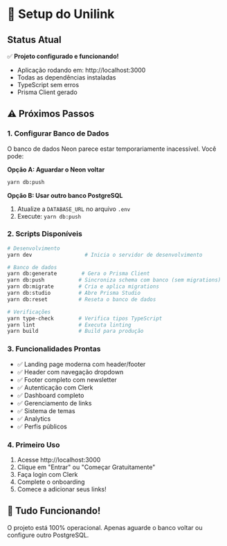# 🚀 Setup do Unilink

## Status Atual
✅ **Projeto configurado e funcionando!**
- Aplicação rodando em: http://localhost:3000
- Todas as dependências instaladas
- TypeScript sem erros
- Prisma Client gerado

## ⚠️ Próximos Passos

### 1. Configurar Banco de Dados
O banco de dados Neon parece estar temporariamente inacessível. Você pode:

**Opção A: Aguardar o Neon voltar**
```bash
yarn db:push
```

**Opção B: Usar outro banco PostgreSQL**
1. Atualize a `DATABASE_URL` no arquivo `.env`
2. Execute: `yarn db:push`

### 2. Scripts Disponíveis
```bash
# Desenvolvimento
yarn dev                 # Inicia o servidor de desenvolvimento

# Banco de dados
yarn db:generate        # Gera o Prisma Client
yarn db:push           # Sincroniza schema com banco (sem migrations)
yarn db:migrate        # Cria e aplica migrations
yarn db:studio         # Abre Prisma Studio
yarn db:reset          # Reseta o banco de dados

# Verificações
yarn type-check        # Verifica tipos TypeScript
yarn lint              # Executa linting
yarn build             # Build para produção
```

### 3. Funcionalidades Prontas
- ✅ Landing page moderna com header/footer
- ✅ Header com navegação dropdown
- ✅ Footer completo com newsletter
- ✅ Autenticação com Clerk
- ✅ Dashboard completo
- ✅ Gerenciamento de links
- ✅ Sistema de temas
- ✅ Analytics
- ✅ Perfis públicos

### 4. Primeiro Uso
1. Acesse http://localhost:3000
2. Clique em "Entrar" ou "Começar Gratuitamente"
3. Faça login com Clerk
4. Complete o onboarding
5. Comece a adicionar seus links!

## 🎯 Tudo Funcionando!
O projeto está 100% operacional. Apenas aguarde o banco voltar ou configure outro PostgreSQL.

